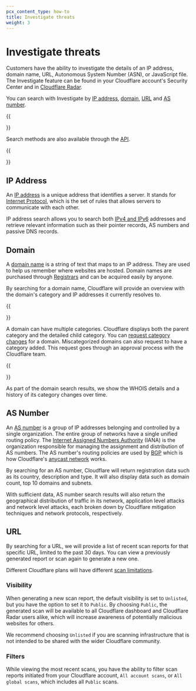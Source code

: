 ```yaml
---
pcx_content_type: how-to
title: Investigate threats
weight: 3
---
```


# Investigate threats

Customers have the ability to investigate the details of an IP address, domain name, URL, Autonomous System Number (ASN), or JavaScript file. The Investigate feature can be found in your Cloudflare account's Security Center and in [Cloudflare Radar](https://radar.cloudflare.com/scan). 

You can search with Investigate by [IP address](/security-center/investigate/investigate-threats/#ip-address), [domain](/security-center/investigate/investigate-threats/#domain), [URL](/security-center/investigate/investigate-threats/#url) and [AS number](/security-center/investigate/investigate-threats/#as-number). 

{{<Aside>}}

Search methods are also available through the [API](/security-center/intel-apis/).

{{</Aside>}}

## IP Address

An [IP address](https://www.cloudflare.com/learning/dns/glossary/what-is-my-ip-address/) is a unique address that identifies a server. It stands for [Internet Protocol](https://www.cloudflare.com/learning/network-layer/internet-protocol/), which is the set of rules that allows servers to communicate with each other. 

IP address search allows you to search both [IPv4 and IPv6](https://www.cloudflare.com/learning/dns/glossary/what-is-my-ip-address/) addresses and retrieve relevant information such as their pointer records, AS numbers and passive DNS records. 

## Domain

A [domain name](https://www.cloudflare.com/learning/dns/glossary/what-is-a-domain-name/) is a string of text that maps to an IP address. They are used to help us remember where websites are hosted. Domain names are purchased through [Registrars](/registrar/) and can be acquired easily by anyone. 

By searching for a domain name, Cloudflare will provide an overview with the domain's category and IP addresses it currently resolves to.

{{<Aside>}}

A domain can have multiple categories. Cloudflare displays both the parent category and the detailed child category. You can [request category changes](/security-center/investigate/change-categorization/) for a domain. Miscategorized domains can also request to have a category added. This request goes through an approval process with the Cloudflare team.

{{</Aside>}}

As part of the domain search results, we show the WHOIS details and a history of its category changes over time. 

## AS Number

An [AS number](https://www.cloudflare.com/learning/network-layer/what-is-an-autonomous-system/) is a group of IP addresses belonging and controlled by a single organization. The entire group of networks have a single unified routing policy. The [Internet Assigned Numbers Authority](https://www.iana.org/) (IANA) is the organization responsible for managing the assignment and distribution of AS numbers. The AS number's routing policies are used by [BGP](https://www.cloudflare.com/learning/security/glossary/what-is-bgp/) which is how Cloudflare's [anycast network](https://www.cloudflare.com/learning/cdn/glossary/anycast-network/) works. 

By searching for an AS number, Cloudflare will return registration data such as its country, description and type. It will also display data such as domain count, top 10 domains and subnets. 

With sufficient data, AS number search results will also return the geographical distribution of traffic in its network, application level attacks and network level attacks, each broken down by Cloudflare mitigation techniques and network protocols, respectively. 

## URL

By searching for a URL, we will provide a list of recent scan reports for that specific URL, limited to the past 30 days. You can view a previously generated report or scan again to generate a new one.

Different Cloudflare plans will have different [scan limitations](/security-center/investigate/scan-limits/).

### Visibility

When generating a new scan report, the default visibility is set to `Unlisted`, but you have the option to set it to `Public`. By choosing `Public`, the generated scan will be available to all Cloudflare dashboard and Cloudflare Radar users alike, which will increase awareness of potentially malicious websites for others.

We recommend choosing `Unlisted` if you are scanning infrastructure that is not intended to be shared with the wider Cloudflare community.

### Filters

While viewing the most recent scans, you have the ability to filter scan reports initiated from your Cloudflare account, `All account scans`, or `All global scans`, which includes all `Public` scans.
